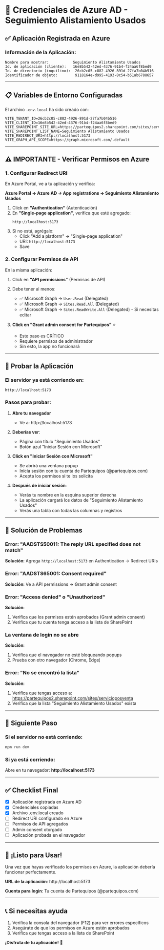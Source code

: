 # 🔐 Credenciales de Azure AD - Seguimiento Alistamiento Usados

## ✅ Aplicación Registrada en Azure

### Información de la Aplicación:

```
Nombre para mostrar:           Seguimiento Alistamiento Usados
Id. de aplicación (cliente):   16e8b542-42ed-4376-91b4-f24aa6f8bed9
Id. de directorio (inquilino):  26cb2c05-c882-4926-891d-27fa7b04b516
Identificador de objeto:        9118164e-d995-4193-8c54-b51ab6788657
```

---

## 📋 Variables de Entorno Configuradas

El archivo `.env.local` ha sido creado con:

```env
VITE_TENANT_ID=26cb2c05-c882-4926-891d-27fa7b04b516
VITE_CLIENT_ID=16e8b542-42ed-4376-91b4-f24aa6f8bed9
VITE_SHAREPOINT_SITE_URL=https://partequipos2.sharepoint.com/sites/servicioposventa
VITE_SHAREPOINT_LIST_NAME=Seguimiento Alistamiento Usados
VITE_REDIRECT_URI=http://localhost:5173
VITE_GRAPH_API_SCOPE=https://graph.microsoft.com/.default
```

---

## ⚠️ IMPORTANTE - Verificar Permisos en Azure

### 1. Configurar Redirect URI

En Azure Portal, ve a tu aplicación y verifica:

**Azure Portal → Azure AD → App registrations → Seguimiento Alistamiento Usados**

1. Click en **"Authentication"** (Autenticación)
2. En **"Single-page application"**, verifica que esté agregado:
   ```
   http://localhost:5173
   ```
3. Si no está, agrégalo:
   - Click "Add a platform" → "Single-page application"
   - URI: `http://localhost:5173`
   - Save

### 2. Configurar Permisos de API

En la misma aplicación:

1. Click en **"API permissions"** (Permisos de API)
2. Debe tener al menos:

   - ✅ Microsoft Graph → `User.Read` (Delegated)
   - ✅ Microsoft Graph → `Sites.Read.All` (Delegated)
   - ✅ Microsoft Graph → `Sites.ReadWrite.All` (Delegated) - Si necesitas editar

3. **Click en "Grant admin consent for Partequipos"** ⭐
   - Este paso es CRÍTICO
   - Requiere permisos de administrador
   - Sin esto, la app no funcionará

---

## 🚀 Probar la Aplicación

### El servidor ya está corriendo en:

```
http://localhost:5173
```

### Pasos para probar:

1. **Abre tu navegador**

   - Ve a: http://localhost:5173

2. **Deberías ver**:

   - Página con título "Seguimiento Usados"
   - Botón azul "Iniciar Sesión con Microsoft"

3. **Click en "Iniciar Sesión con Microsoft"**

   - Se abrirá una ventana popup
   - Inicia sesión con tu cuenta de Partequipos (@partequipos.com)
   - Acepta los permisos si te los solicita

4. **Después de iniciar sesión**:
   - Verás tu nombre en la esquina superior derecha
   - La aplicación cargará los datos de "Seguimiento Alistamiento Usados"
   - Verás una tabla con todas las columnas y registros

---

## 🐛 Solución de Problemas

### Error: "AADSTS50011: The reply URL specified does not match"

**Solución**: Agrega `http://localhost:5173` en Authentication → Redirect URIs

### Error: "AADSTS65001: Consent required"

**Solución**: Ve a API permissions → Grant admin consent

### Error: "Access denied" o "Unauthorized"

**Solución**:

1. Verifica que los permisos estén aprobados (Grant admin consent)
2. Verifica que tu cuenta tenga acceso a la lista de SharePoint

### La ventana de login no se abre

**Solución**:

1. Verifica que el navegador no esté bloqueando popups
2. Prueba con otro navegador (Chrome, Edge)

### Error: "No se encontró la lista"

**Solución**:

1. Verifica que tengas acceso a: https://partequipos2.sharepoint.com/sites/servicioposventa
2. Verifica que la lista "Seguimiento Alistamiento Usados" exista

---

## 📝 Siguiente Paso

### Si el servidor no está corriendo:

```bash
npm run dev
```

### Si ya está corriendo:

Abre en tu navegador: **http://localhost:5173**

---

## ✅ Checklist Final

- [x] Aplicación registrada en Azure AD
- [x] Credenciales copiadas
- [x] Archivo .env.local creado
- [ ] Redirect URI configurado en Azure
- [ ] Permisos de API agregados
- [ ] Admin consent otorgado
- [ ] Aplicación probada en el navegador

---

## 🎉 ¡Listo para Usar!

Una vez que hayas verificado los permisos en Azure, la aplicación debería funcionar perfectamente.

**URL de la aplicación**: http://localhost:5173

**Cuenta para login**: Tu cuenta de Partequipos (@partequipos.com)

---

## 📞 Si necesitas ayuda

1. Verifica la consola del navegador (F12) para ver errores específicos
2. Asegúrate de que los permisos en Azure estén aprobados
3. Verifica que tengas acceso a la lista de SharePoint

**¡Disfruta de tu aplicación!** 🚀
